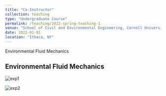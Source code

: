```yaml
---
title: "Co-Instructor"
collection: teaching
type: "Undergraduate Course"
permalink: /teaching/2022-spring-teaching-1
venue: "School of Civil and Environmental Engineering, Cornell University"
date: 2022-01-01
location: "Ithaca, NY"
---
```


Environmental Fluid Mechanics

## Environmental Fluid Mechanics

![exp1](https://a20070348.github.io/Shuolin-Xiao.github.io/images/Exp1cornell.PNG)

![exp2](https://a20070348.github.io/Shuolin-Xiao.github.io/images/Exp2cornell.PNG)
